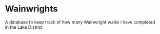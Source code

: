 # Wainwrights
A database to keep track of how many Wainwright walks I have completed in the Lake District
